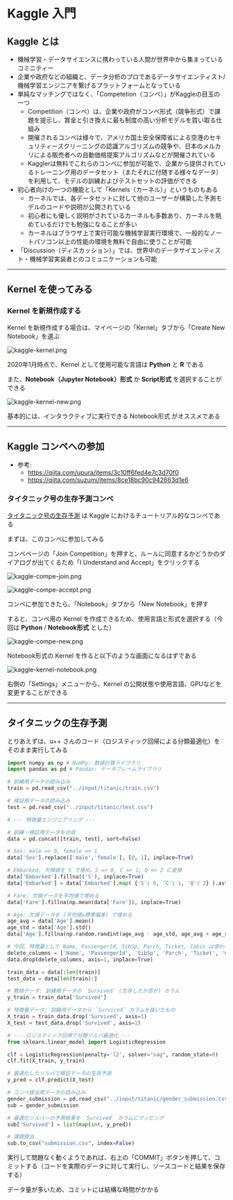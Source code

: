 # Kaggle 入門

## Kaggle とは

- 機械学習・データサイエンスに携わっている人間が世界中から集まっているコミニティー
- 企業や政府などの組織と、データ分析のプロであるデータサイエンティスト/機械学習エンジニアを繋げるプラットフォームとなっている
- 単純なマッチングではなく、「Competetion（コンペ）」がKaggleの目玉の一つ
    - Competition（コンペ）は、企業や政府がコンペ形式（競争形式）で課題を提示し、賞金と引き換えに最も制度の高い分析モデルを買い取る仕組み
    - 開催されるコンペは様々で、アメリカ国土安全保障省による空港のセキュリティースクリーニングの認識アルゴリズムの競争や、日本のメルカリによる販売者への自動価格提案アルゴリズムなどが開催されている
    - Kagglerは無料でこれらのコンペに参加が可能で、企業から提供されているトレーニング用のデータセット（またそれに付随する様々なデータ）を利用して、モデルの訓練およびテストセットの評価ができる
- 初心者向けの一つの機能として「Kernels（カーネル）」というものもある
    - カーネルでは、各データセットに対して他のユーザーが構築した予測モデルのコードや説明が公開されている
    - 初心者にも優しく説明がされているカーネルも多数あり、カーネルを眺めているだけでも勉強になることが多い
    - カーネルはブラウザ上で実行可能な機械学習実行環境で、一般的なノートパソコン以上の性能の環境を無料で自由に使うことが可能
- 「Discussion（ディスカッション）」では、世界中のデータサイエンティスト・機械学習実装者とのコミュニケーションも可能

***

## Kernel を使ってみる

### Kernel を新規作成する
Kernel を新規作成する場合は、マイページの「Kernel」タブから「Create New Notebook」を選ぶ

![kaggle-kernel.png](./img/kaggle-kernel.png)

2020年1月時点で、Kernel として使用可能な言語は **Python** と **R** である

また、**Notebook（Jupyter Notebook）形式** か **Script形式** を選択することができる

![kaggle-kernel-new.png](./img/kaggle-kernel-new.png)

基本的には、インタラクティブに実行できる Notebook形式 がオススメである

***

## Kaggle コンペへの参加

- 参考:
    - https://qiita.com/upura/items/3c10ff6fed4e7c3d70f0
    - https://qiita.com/suzumi/items/8ce18bc90c942663d1e6

### タイタニック号の生存予測コンペ
[タイタニック号の生存予測](https://www.kaggle.com/c/titanic) は Kaggle におけるチュートリアル的なコンペである

まずは、このコンペに参加してみる

コンペページの「Join Competition」を押すと、ルールに同意するかどうかのダイアログが出てくるため「I Understand and Accept」をクリックする

![kaggle-compe-join.png](./img/kaggle-compe-join.png)

![kaggle-compe-accept.png](./img/kaggle-compe-accept.png)

コンペに参加できたら、「Notebook」タブから「New Notebook」を押す

すると、コンペ用の Kernel を作成できるため、使用言語と形式を選択する（今回は **Python** / **Notebook形式** とした）

![kaggle-compe-new.png](./img/kaggle-compe-new.png)

Notebook形式の Kernel を作ると以下のような画面になるはずである

![kaggle-kernel-notebook.png](./img/kaggle-kernel-notebook.png)

右側の「Settings」メニューから、Kernel の公開状態や使用言語、GPUなどを変更することができる

***

## タイタニックの生存予測

とりあえずは、u++ さんのコード（ロジスティック回帰による分類最適化）をそのまま実行してみる

```python
import numpy as np # NumPy: 数値計算ライブラリ
import pandas as pd # Pandas: データフレームライブラリ

# 訓練用データの読み込み
train = pd.read_csv("../input/titanic/train.csv")

# 検証用データの読み込み
test = pd.read_csv("../input/titanic/test.csv")

# --- 特徴量エンジニアリング ---

# 訓練・検証用データを合成
data = pd.concat([train, test], sort=False)

# Sex: male => 0, female => 1
data['Sex'].replace(['male','female'], [0, 1], inplace=True)

# Embarked: 欠損値を S で埋め、S => 0, C => 1, Q => 2 に変換 
data['Embarked'].fillna(('S'), inplace=True)
data['Embarked'] = data['Embarked'].map( {'S': 0, 'C': 1, 'Q': 2} ).astype(int)

# Fare: 欠損データを平均値で埋める
data['Fare'].fillna(np.mean(data['Fare']), inplace=True)

# Age: 欠損データを (平均値±標準偏差) で埋める
age_avg = data['Age'].mean()
age_std = data['Age'].std()
data['Age'].fillna(np.random.randint(age_avg - age_std, age_avg + age_std), inplace=True)

# 今回、特徴量として Name, PassengerId, SibSp, Parch, Ticket, Cabin は使わないことにする
delete_columns = ['Name', 'PassengerId', 'SibSp', 'Parch', 'Ticket', 'Cabin']
data.drop(delete_columns, axis=1, inplace=True)

train_data = data[:len(train)]
test_data = data[len(train):]

# 教師データ: 訓練用データの `Survived` (生存したか否か) カラム
y_train = train_data['Survived']

# 特徴量データ: 訓練用データから `Surviced` カラムを抜いたもの
X_train = train_data.drop('Survived', axis=1)
X_test = test_data.drop('Survived', axis=1)

# --- ロジスティック回帰で分類ソルバ最適化 ---
from sklearn.linear_model import LogisticRegression

clf = LogisticRegression(penalty='l2', solver="sag", random_state=0)
clf.fit(X_train, y_train)

# 最適化したソルバで検証データの生存予測
y_pred = clf.predict(X_test)

# コンペ提出用データの読み込み
gender_submission = pd.read_csv("../input/titanic/gender_submission.csv")
sub = gender_submission

# 最適化ソルバーの予測結果を `Survived` カラムにマッピング
sub['Survived'] = list(map(int, y_pred))

# 課題提出
sub.to_csv("submission.csv", index=False)
```

実行して問題なく動くようであれば、右上の「COMMIT」ボタンを押して、コミットする（コードを実際のデータに対して実行し、ソースコードと結果を保存する）

データ量が多いため、コミットには結構な時間がかかる
